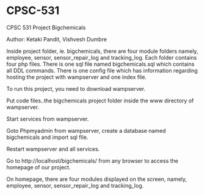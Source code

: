 # CPSC-531

CPSC 531 
Project Bigchemicals


Author: Ketaki Pandit, Vishvesh Dumbre       

Inside project folder, ie. bigchemicals, there are four module folders namely, employee, sensor, sensor_repair_log and tracking_log. Each folder contains four php files. There is one sql file named bigchemicals.sql which contains all DDL commands. There is one config file which has information regarding hosting the project with wampserver and one index file.

To run this project, you need to download wampserver.

Put code files..the bigchemicals project folder inside the www directory of wampserver.

Start services from wampserver.

Goto Phpmyadmin from wampserver, create a database named bigchemicals and import sql file.

Restart wampserver and all services.

Go to http://localhost/bigchemicals/ from any browser to access the homepage of our project.

On homepage, there are four modules displayed on the screen, namely, employee, sensor, sensor_repair_log and tracking_log.
